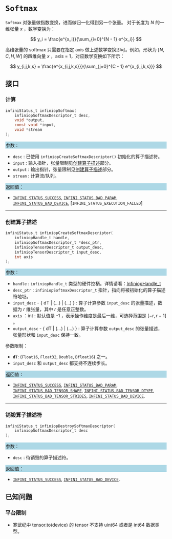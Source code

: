 
# `Softmax`

`Softmax` 对张量做指数变换，进而做归一化得到另一个张量。
对于长度为 $N$ 的一维张量 $x$ ，数学变换为：

$$ y_i = \frac{e^{x_i}}{\sum_{i=0}^{N - 1} e^{x_i}} $$

高维张量的 softmax 只需要在指定 axis 做上述数学变换即可。例如，形状为 $[N,C,H,W]$ 的四维向量 $x$ ，axis = 1，对应数学变换如下所示：

$$ y_{i,j,k,s} = \frac{e^{x_{i,j,k,s}}}{\sum_{j=0}^{C - 1} e^{x_{i,j,k,s}}} $$

## 接口

### 计算

```c
infiniStatus_t infiniopSoftmax(
    infiniopSoftmaxDescriptor_t desc, 
    void *output, 
    const void *input, 
    void *stream
);
```

<div style="background-color: lightblue; padding: 1px;"> 参数： </div>

- `desc`
     : 已使用 `infiniopCreateSoftmaxDescriptor()` 初始化的算子描述符。
- `input`
     : 输入指针，张量限制见[创建算子描述](#创建算子描述)部分。
- `output`
     : 输出指针，张量限制见[创建算子描述](#创建算子描述)部分。
- `stream`
     : 计算流/队列。

<div style="background-color: lightblue; padding: 1px;">  返回值：</div>

- [`INFINI_STATUS_SUCCESS`], [`INFINI_STATUS_BAD_PARAM`], [`INFINI_STATUS_BAD_DEVICE`], [`INFINI_STATUS_EXECUTION_FAILED`]

---

### 创建算子描述

```c
infiniStatus_t infiniopCreateSoftmaxDescriptor(
    infiniopHandle_t handle, 
    infiniopSoftmaxDescriptor_t *desc_ptr, 
    infiniopTensorDescriptor_t output_desc,
    infiniopTensorDescriptor_t input_desc, 
    int axis
);
```

<div style="background-color: lightblue; padding: 1px;"> 参数：</div>

- `handle`
     : `infiniopHandle_t` 类型的硬件控柄。详情请看：[InfiniopHandle_t]()
- `desc_ptr`
     : `infiniopSoftmaxDescriptor_t` 指针，指向将被初始化的算子描述符地址。
- `input_desc` - { dT | ($\ldots$) | ($\ldots$) }
     : 算子计算参数 `input_desc` 的张量描述，数据为 $r$  维张量，其中 $r$ 是任意正整数。
- `axis` ：int
     : 默认值是 -1 ，表示操作维度是最后一维，可选择范围是 $[-r, r - 1]$ 。
- `output_desc` - { dT | ($\ldots$) | ($\ldots$) }
     : 算子计算参数 `output_desc` 的张量描述，张量形状和 `input_desc` 保持一致。

参数限制：

- **`dT`**:  (`Float16`, `Float32`, `Double`, `Bfloat16`) 之一。
- `input_desc` 和 `output_desc` 都支持不连续步长。

<div style="background-color: lightblue; padding: 1px;"> 返回值：</div>

- [`INFINI_STATUS_SUCCESS`], [`INFINI_STATUS_BAD_PARAM`],  [`INFINI_STATUS_BAD_TENSOR_SHAPE`], [`INFINI_STATUS_BAD_TENSOR_DTYPE`], [`INFINI_STATUS_BAD_TENSOR_STRIDES`], [`INFINI_STATUS_BAD_DEVICE`].

---

### 销毁算子描述符

```c
infiniStatus_t infiniopDestroySoftmaxDescriptor(
    infiniopSoftmaxDescriptor_t desc
);
```

<div style="background-color: lightblue; padding: 1px;"> 参数： </div>

- `desc`
     : 待销毁的算子描述符。

<div style="background-color: lightblue; padding: 1px;"> 返回值： </div>

- [`INFINI_STATUS_SUCCESS`], [`INFINI_STATUS_BAD_DEVICE`].

[`INFINI_STATUS_SUCCESS`]: /
[`INFINI_STATUS_BAD_PARAM`]: /
[`INFINI_STATUS_BAD_DEVICE`]: /
[`INFINI_STATUS_BAD_TENSOR_SHAPE`]: /
[`INFINI_STATUS_BAD_TENSOR_DTYPE`]: /
[`INFINI_STATUS_BAD_TENSOR_STRIDES`]: /

## 已知问题

### 平台限制

- 寒武纪中 tensor.to(device) 的 tensor 不支持 uint64 或者是 int64 数据类型。

###
